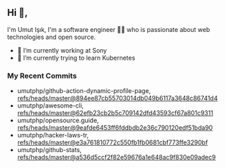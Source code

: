 ## Hi 👋, 
I'm Umut Işık, I'm a software engineer 👨‍💻 who is passionate about web technologies and open source.

- 🔭 I’m currently working at Sony
- 🌱 I’m currently trying to learn Kubernetes

### My Recent Commits
<!-- START gadpp -->
- umutphp/github-action-dynamic-profile-page, [refs/heads/master@894ee87cb55703014db049b6117a3648c86741d4](https://github.com/umutphp/github-action-dynamic-profile-page/commit/894ee87cb55703014db049b6117a3648c86741d4)
- umutphp/awesome-cli, [refs/heads/master@62efb23cb2b5c709142dfd43593cf67a801c9311](https://github.com/umutphp/awesome-cli/commit/62efb23cb2b5c709142dfd43593cf67a801c9311)
- umutphp/opensource.guide, [refs/heads/master@9eafde6453ff6fddbdb2e36c790120edf51bda90](https://github.com/umutphp/opensource.guide/commit/9eafde6453ff6fddbdb2e36c790120edf51bda90)
- umutphp/hacker-laws-tr, [refs/heads/master@e3a761810772c550fb1fb0681cbf773ffe3290bf](https://github.com/umutphp/hacker-laws-tr/commit/e3a761810772c550fb1fb0681cbf773ffe3290bf)
- umutphp/github-stats, [refs/heads/master@a536d5ccf2f82e59676a1e648ac9f830e09adec9](https://github.com/umutphp/github-stats/commit/a536d5ccf2f82e59676a1e648ac9f830e09adec9)
